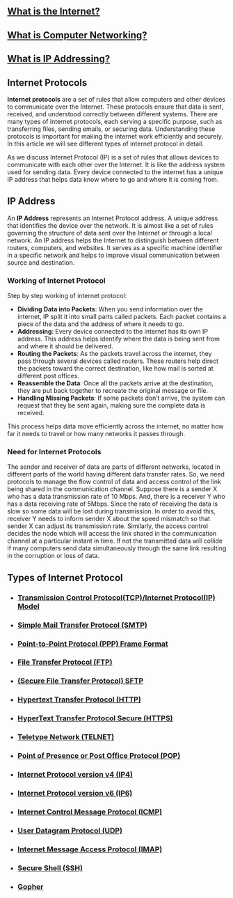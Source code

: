 ## [What is the Internet?](https://www.geeksforgeeks.org/types-of-internet-connection/)
## [What is Computer Networking?](https://www.geeksforgeeks.org/what-is-computer-networking/?ref=next_article)
## [What is IP Addressing?](https://www.geeksforgeeks.org/what-is-an-ip-address/)


## Internet Protocols

**Internet protocols** are a set of rules that allow computers and other devices to communicate over the Internet. These protocols ensure that data is sent, received, and understood correctly between different systems. There are many types of internet protocols, each serving a specific purpose, such as transferring files, sending emails, or securing data. Understanding these protocols is important for making the internet work efficiently and securely. In this article we will see different types of internet protocol in detail.

As we discuss Internet Protocol (IP) is a set of rules that allows devices to communicate with each other over the Internet. It is like the address system used for sending data. Every device connected to the internet has a unique IP address that helps data know where to go and where it is coming from.

## IP Address

An **IP Address** represents an Internet Protocol address. A unique address that identifies the device over the network. It is almost like a set of rules governing the structure of data sent over the Internet or through a local network. An IP address helps the Internet to distinguish between different routers, computers, and websites. It serves as a specific machine identifier in a specific network and helps to improve visual communication between source and destination.
### Working of Internet Protocol

Step by step working of internet protocol:

- **Dividing Data into Packets**: When you send information over the internet, IP split it into small parts called packets. Each packet contains a piece of the data and the address of where it needs to go.
- **Addressing**: Every device connected to the internet has its own IP address. This address helps identify where the data is being sent from and where it should be delivered.
- **Routing the Packets**: As the packets travel across the internet, they pass through several devices called routers. These routers help direct the packets toward the correct destination, like how mail is sorted at different post offices.
- **Reassemble the Data**: Once all the packets arrive at the destination, they are put back together to recreate the original message or file.
- **Handling Missing Packets**: If some packets don’t arrive, the system can request that they be sent again, making sure the complete data is received.

This process helps data move efficiently across the internet, no matter how far it needs to travel or how many networks it passes through.
### Need for Internet Protocols

The sender and receiver of data are parts of different networks, located in different parts of the world having different data transfer rates. So, we need protocols to manage the flow control of data and access control of the link being shared in the communication channel. Suppose there is a sender X who has a data transmission rate of 10 Mbps. And, there is a receiver Y who has a data receiving rate of 5Mbps. Since the rate of receiving the data is slow so some data will be lost during transmission. In order to avoid this, receiver Y needs to inform sender X about the speed mismatch so that sender X can adjust its transmission rate. Similarly, the access control decides the node which will access the link shared in the communication channel at a particular instant in time. If not the transmitted data will collide if many computers send data simultaneously through the same link resulting in the corruption or loss of data.
## Types of Internet Protocol

- ### [Transmission Control Protocol(TCP)/Internet Protocol(IP) Model](https://www.geeksforgeeks.org/tcp-ip-model/)
- ### [Simple Mail Transfer Protocol (SMTP)](https://www.geeksforgeeks.org/simple-mail-transfer-protocol-smtp/)
- ### [Point-to-Point Protocol (PPP) Frame Format](https://www.geeksforgeeks.org/point-to-point-protocol-ppp-frame-format/)
- ### [File Transfer Protocol (FTP)](https://www.geeksforgeeks.org/file-transfer-protocol-ftp-in-application-layer/)
- ### [(Secure File Transfer Protocol) SFTP](https://www.geeksforgeeks.org/sftp-file-transfer-protocol/)
- ### [Hypertext Transfer Protocol (HTTP)](https://www.geeksforgeeks.org/http-full-form/)
- ### [HyperText Transfer Protocol Secure (HTTPS)](https://www.geeksforgeeks.org/explain-working-of-https/)
- ### [Teletype Network (TELNET)](https://www.geeksforgeeks.org/introduction-to-telnet/)
- ### [Point of Presence or Post Office Protocol (POP)](https://www.geeksforgeeks.org/pop-full-form/)
- ### [Internet Protocol version v4  (IP4)](https://www.geeksforgeeks.org/what-is-ipv4/)
- ### [Internet Protocol version v6  (IP6)](https://www.geeksforgeeks.org/what-is-ipv6/)
- ### [Internet Control Message Protocol (ICMP)](https://www.geeksforgeeks.org/internet-control-message-protocol-icmp/)
- ### [User Datagram Protocol (UDP)](https://www.geeksforgeeks.org/user-datagram-protocol-udp/)
- ### [Internet Message Access Protocol (IMAP)](https://www.geeksforgeeks.org/internet-message-access-protocol-imap/)
- ### [Secure Shell (SSH)](https://www.geeksforgeeks.org/introduction-to-ssh-secure-shell-keys/)
- ### [Gopher](https://www.geeksforgeeks.org/what-is-gopher-in-computer/)